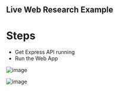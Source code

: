 ## Live Web Research Example

# Steps
- Get Express API running
- Run the Web App

![image](https://github.com/CitizensFoundation/policy-synth/assets/43699/4652a7ea-aaa5-4fd7-a098-bef4ce22af45)

![image](https://github.com/CitizensFoundation/policy-synth/assets/43699/b2cefd06-8bd7-4718-8850-923f7f844633)
